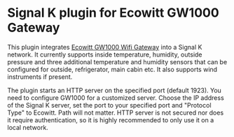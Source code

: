 # Signal K plugin for Ecowitt GW1000 Gateway

This plugin integrates [Ecowitt GW1000 Wifi Gateway](http://www.ecowitt.com/wifi_weather/80.html) into a Signal K network. It currently supports inside temperature, humidity, outside pressure and three additional temperature and humidity sensors that can be configured for outside, refrigerator, main cabin etc. It also supports wind instruments if present.

The plugin starts an HTTP server on the specified port (default 1923). You need to configure GW1000 for a customized server. Choose the IP address of the Signal K server, set the port to your specified port and "Protocol Type" to Ecowitt. Path will not matter. HTTP server is not secured nor does it require authentication, so it is highly recommended to only use it on a local network.
